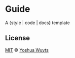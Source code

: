 # Guide
A {style | code | docs} template

## License
[MIT](https://tldrlegal.com/license/mit-license) © [Yoshua Wuyts](yoshuawuyts.com)